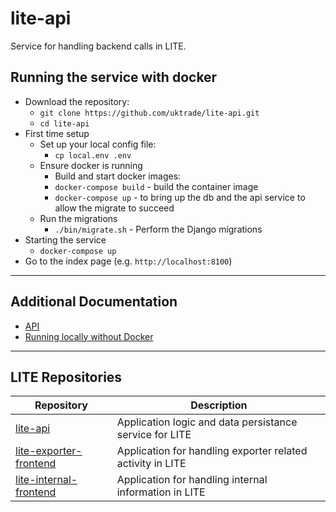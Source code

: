 # lite-api
Service for handling backend calls in LITE.
## Running the service with docker
* Download the repository:
  * `git clone https://github.com/uktrade/lite-api.git`
  * `cd lite-api`
* First time setup
  * Set up your local config file:
    * `cp local.env .env`
  * Ensure docker is running
    * Build and start docker images:
    * `docker-compose build` - build the container image
    * `docker-compose up`  - to bring up the db and the api service to allow the migrate to succeed
  * Run the migrations
    * `./bin/migrate.sh` - Perform the Django migrations
* Starting the service
    * `docker-compose up`
* Go to the index page (e.g. `http://localhost:8100`)
***
## Additional Documentation
* [API](docs/api.md)
* [Running locally without Docker](docs/without-docker.md)
***
## LITE Repositories
Repository | Description
-----------|-----
[lite-api](https://github.com/uktrade/lite-api)|Application logic and data persistance service for LITE
[lite-exporter-frontend](https://github.com/uktrade/lite-exporter-frontend)|Application for handling exporter related activity in LITE 
[lite-internal-frontend](https://github.com/uktrade/lite-internal-frontend)|Application for handling internal information in LITE